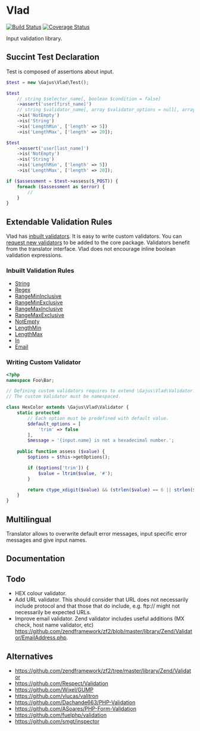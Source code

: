 # Vlad

[![Build Status](https://travis-ci.org/gajus/vlad.png?branch=master)](https://travis-ci.org/gajus/vlad)
[![Coverage Status](https://coveralls.io/repos/gajus/vlad/badge.png)](https://coveralls.io/r/gajus/vlad)

Input validation library.

## Succint Test Declaration

Test is composed of assertions about input.

```php
$test = new \Gajus\Vlad\Test();

$test
    // string $selector_name[, boolean $condition = false]
    ->assert('user[first_name]')
    // string $validator_name[, array $validator_options = null[, array $condition_options = null]]
    ->is('NotEmpty')
    ->is('String')
    ->is('LengthMin', ['length' => 5])
    ->is('LengthMax', ['length' => 20]);

$test
    ->assert('user[last_name]')
    ->is('NotEmpty')
    ->is('String')
    ->is('LengthMin', ['length' => 5])
    ->is('LengthMax', ['length' => 20]);

if ($assessment = $test->assess($_POST)) {
    foreach ($assessment as $error) {
        // 
    }
}
```

## Extendable Validation Rules

Vlad has [inbuilt validators](https://github.com/gajus/vlad#inbuilt-validation-rules). It is easy to write custom validators. You can [request new validators](https://github.com/gajus/vlad/issues) to be added to the core package. Validators benefit from the translator interface. Vlad does not encourage inline boolean validation expressions.

### Inbuilt Validation Rules

* [String](src/Validator/String.php)
* [Regex](src/Validator/Regex.php)
* [RangeMinInclusive](src/Validator/RangeMinInclusive.php)
* [RangeMinExclusive](src/Validator/RangeMinExclusive.php)
* [RangeMaxInclusive](src/Validator/RangeMaxInclusive.php)
* [RangeMaxExclusive](src/Validator/RangeMaxExclusive.php)
* [NotEmpty](src/Validator/NotEmpty.php)
* [LengthMin](src/Validator/LengthMin.php)
* [LengthMax](src/Validator/LengthMax.php)
* [In](src/Validator/In.php)
* [Email](src/Validator/Email.php)

### Writing Custom Validator

```php
<?php
namespace Foo\Bar;

// Defining custom validators requires to extend \Gajus\Vlad\Validator.
// The custom Validator must be namespaced.

class HexColor extends \Gajus\Vlad\Validator {
    static protected
        // Each option must be predefined with default value.
        $default_options = [
            'trim' => false
        ],
        $message = '{input.name} is not a hexadecimal number.';
    
    public function assess ($value) {
        $options = $this->getOptions();

        if ($options['trim']) {
            $value = ltrim($value, '#');
        }

        return ctype_xdigit($value) && (strlen($value) == 6 || strlen($value) == 3);
    }
}
```

## Multilingual

Translator allows to overwrite default error messages, input specific error messages and give input names.

## Documentation



## Todo

* HEX colour validator.
* Add URL validator. This should consider that URL does not necessarily include protocol and that those that do include, e.g. ftp:// might not necessarily be expected URLs.
* Improve email validator. Zend validator includes useful additions (MX check, host name validator, etc) https://github.com/zendframework/zf2/blob/master/library/Zend/Validator/EmailAddress.php.

## Alternatives

* https://github.com/zendframework/zf2/tree/master/library/Zend/Validator
* https://github.com/Respect/Validation
* https://github.com/Wixel/GUMP
* https://github.com/vlucas/valitron
* https://github.com/Dachande663/PHP-Validation
* https://github.com/ASoares/PHP-Form-Validation
* https://github.com/fuelphp/validation
* https://github.com/smgt/inspector